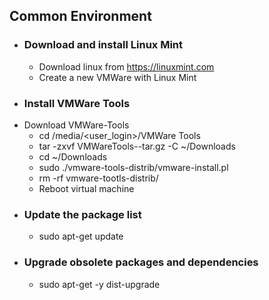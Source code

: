   ## Common Environment
* ### Download and install Linux Mint
  * Download linux from https://linuxmint.com
  * Create a new VMWare with Linux Mint
* ### Install VMWare Tools
* Download VMWare-Tools
    * cd /media/<user_login>/VMWare Tools
    * tar -zxvf VMWareTools-<version>-tar.gz -C ~/Downloads
    * cd ~/Downloads
    * sudo ./vmware-tools-distrib/vmware-install.pl
    * rm -rf vmware-tootls-distrib/
  * Reboot virtual machine
* ### Update the package list
  * sudo apt-get update 
* ### Upgrade obsolete packages and dependencies
  * sudo apt-get -y dist-upgrade
